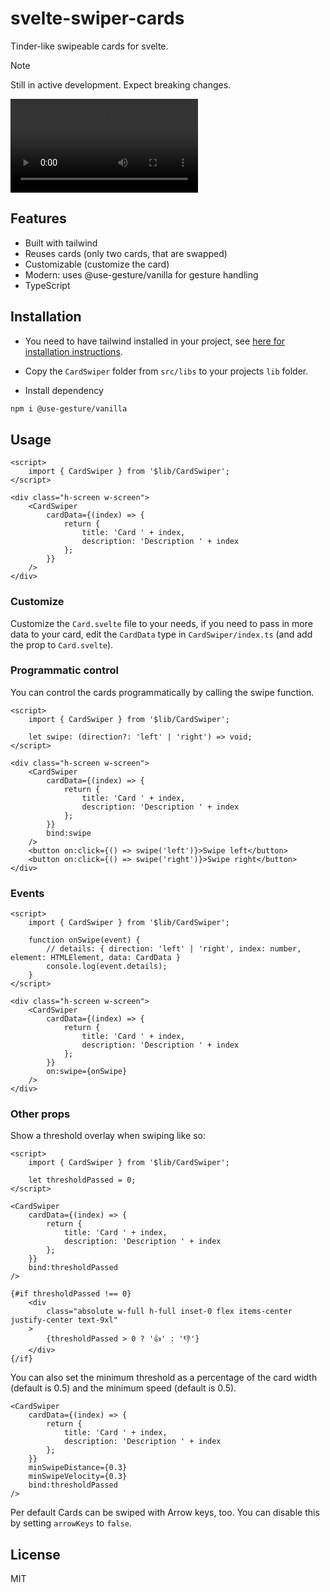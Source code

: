 # svelte-swiper-cards

Tinder-like swipeable cards for svelte.

> [!NOTE]  
> Still in active development. Expect breaking changes.

![demo video](./card-swiper-svelte.mp4)

## Features

- Built with tailwind
- Reuses cards (only two cards, that are swapped)
- Customizable (customize the card)
- Modern: uses @use-gesture/vanilla for gesture handling
- TypeScript

## Installation

- You need to have tailwind installed in your project, see [here for installation instructions](https://tailwindcss.com/docs/guides/sveltekit).

- Copy the `CardSwiper` folder from `src/libs` to your projects `lib` folder.

- Install dependency

```bash
npm i @use-gesture/vanilla
```

## Usage

```svelte
<script>
	import { CardSwiper } from '$lib/CardSwiper';
</script>

<div class="h-screen w-screen">
	<CardSwiper
		cardData={(index) => {
			return {
				title: 'Card ' + index,
				description: 'Description ' + index
			};
		}}
	/>
</div>
```

### Customize

Customize the `Card.svelte` file to your needs, if you need to pass in more data to your card, edit the `CardData` type in `CardSwiper/index.ts` (and add the prop to `Card.svelte`).

### Programmatic control

You can control the cards programmatically by calling the swipe function.

```svelte
<script>
	import { CardSwiper } from '$lib/CardSwiper';

	let swipe: (direction?: 'left' | 'right') => void;
</script>

<div class="h-screen w-screen">
	<CardSwiper
		cardData={(index) => {
			return {
				title: 'Card ' + index,
				description: 'Description ' + index
			};
		}}
		bind:swipe
	/>
	<button on:click={() => swipe('left')}>Swipe left</button>
	<button on:click={() => swipe('right')}>Swipe right</button>
</div>
```

### Events

```svelte
<script>
	import { CardSwiper } from '$lib/CardSwiper';

	function onSwipe(event) {
		// details: { direction: 'left' | 'right', index: number, element: HTMLElement, data: CardData }
		console.log(event.details);
	}
</script>

<div class="h-screen w-screen">
	<CardSwiper
		cardData={(index) => {
			return {
				title: 'Card ' + index,
				description: 'Description ' + index
			};
		}}
		on:swipe={onSwipe}
	/>
</div>
```

### Other props

Show a threshold overlay when swiping like so:

```svelte
<script>
	import { CardSwiper } from '$lib/CardSwiper';

	let thresholdPassed = 0;
</script>

<CardSwiper
	cardData={(index) => {
		return {
			title: 'Card ' + index,
			description: 'Description ' + index
		};
	}}
	bind:thresholdPassed
/>

{#if thresholdPassed !== 0}
	<div
		class="absolute w-full h-full inset-0 flex items-center justify-center text-9xl"
	>
		{thresholdPassed > 0 ? '👍' : '👎'}
	</div>
{/if}
```

You can also set the minimum threshold as a percentage of the card width (default is 0.5) and the minimum speed (default is 0.5).

```svelte
<CardSwiper
	cardData={(index) => {
		return {
			title: 'Card ' + index,
			description: 'Description ' + index
		};
	}}
	minSwipeDistance={0.3}
	minSwipeVelocity={0.3}
	bind:thresholdPassed
/>
```

Per default Cards can be swiped with Arrow keys, too. You can disable this by setting `arrowKeys` to `false`.

## License

MIT
